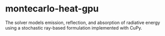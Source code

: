 # montecarlo-heat-gpu
The solver models emission, reflection, and absorption of radiative energy using a stochastic ray-based formulation implemented with CuPy.
